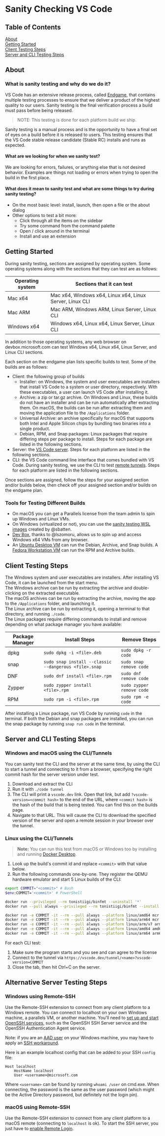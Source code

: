 # Sanity Checking VS Code

## Table of Contents

[About](#about) \
[Getting Started](#getting-started) \
[Client Testing Steps](#client-testing-steps) \
[Server and CLI Testing Steps](#server-and-cli-testing-steps)

## About

### What is sanity testing and why do we do it?

VS Code has an extensive release process, called [Endgame](https://github.com/Microsoft/vscode/wiki/Running-the-Endgame), that contains multiple testing processes to ensure that we deliver a product of the highest quality to our users. Sanity testing is the final verification process a build must pass before being released.

> NOTE: This testing is done for each platform build we ship.

Sanity testing is a manual process and is the opportunity to have a final set of eyes on a build before it is released to users. This testing ensures that the VS Code stable release candidate (Stable RC) installs and runs as expected.

#### What are we looking for when we sanity test?

We are looking for errors, failures, or anything else that is not desired behavior. Examples are things not loading or errors when trying to open the build in the first place.

#### What does it mean to sanity test and what are some things to try during sanity testing?

- On the most basic level: install, launch, then open a file or the about dialog
- Other options to test a bit more:
  - Click through all the items on the sidebar
  - Try some command from the command palette
  - Open / click around in the terminal
  - Install and use an extension

## Getting Started

During sanity testing, sections are assigned by operating system. Some operating systems along with the sections that they can test are as follows:

| Operating system | Sections that it can test                                |
| ---------------- | -------------------------------------------------------- |
| Mac x64          | Mac x64, Windows x64, Linux x64, Linux Server, Linux CLI |
| Mac ARM          | Mac ARM, Windows ARM, Linux Server, Linux CLI            |
| Windows x64      | Windows x64, Linux x64, Linux Server, Linux CLI          |

In addition to those operating systems, any web browser on devbox.microsoft.com can test Windows x64, Linux x64, Linux Server, and Linux CLI sections.

Each section on the endgame plan lists specific builds to test. Some of the builds are as follows:

- Client: the following group of builds
  - Installer: on Windows, the system and user executables are installers that install VS Code to a system or user directory, respectively. With these executables, a user can launch VS Code after installing it.
  - Archive: a zip or tar.gz archive. On Windows and Linux, these builds do not have an installer and can be run automatically after extracting them. On macOS, the builds can be run after extracting them and moving the application file to the `/Applications` folder.
  - Universal Archive: an archive specifically for macOS that supports both Intel and Apple Silicon chips by bundling two binaries into a single product.
  - Debian, RPM, and Snap packages: Linux packages that require differing steps per package to install. Steps for each package are listed in the following sections.
- Server: the [VS Code server](https://code.visualstudio.com/docs/remote/vscode-server). Steps for each platform are listed in the following sections.
- CLI: the VS Code command line interface that comes bundled with VS Code. During sanity testing, we use the CLI to test [remote tunnels](https://code.visualstudio.com/docs/editor/command-line#_create-remote-tunnel). Steps for each platform are listed in the following sections.

Once sections are assigned, follow the steps for your assigned section and/or builds below, then check off your assigned section and/or builds on the endgame plan.

### Tools for Testing Different Builds

- On macOS you can get a Parallels license from the team admin to spin up Windows and Linux VMs.
- On Windows (virtualized or not), you can use the [sanity testing WSL images](https://microsoft-my.sharepoint.com/:f:/p/stbatt/EvLnK6RCcW9KttxeqDR59WkBbqoPxHehXV4-EkQinN62sA?e=yk9YNE) created by @sbatten.
- [Dev Box](https://devbox.microsoft.com/%25C2%25A0), thanks to @lszomoru, allows us to spin up and access Windows x64 VMs from any browser.
- An [Ubuntu Desktop VM](https://ubuntu.com/download/desktop) can run the Debian, Archive, and Snap builds. A [Fedora Workstation VM](https://fedoraproject.org/en/workstation/download) can run the RPM and Archive builds.

## Client Testing Steps

The Windows system and user executables are installers. After installing VS Code, it can be launched from the start menu. \
The Windows archive can be run by extracting the archive and double-clicking on the extracted executable. \
The macOS archives can be run by extracting the archive, moving the app to the `/Applications` folder, and launching it. \
The Linux archive can be run by extracting it, opening a terminal to that directory, and running `./code`. \
The Linux packages require differing commands to install and remove depending on what package manager you have available:

| Package Manager | Install Steps                                         | Remove Steps             |
|-----------------|-------------------------------------------------------|--------------------------|
| dpkg            | `sudo dpkg -i <file>.deb`                             | `sudo dpkg -r code`      |
| snap            | `sudo snap install --classic --dangerous <file>.snap` | `sudo snap remove code`  |
| DNF             | `sudo dnf install <file>.rpm`                         | `sudo dnf remove code`   |
| Zypper          | `sudo zypper install <file>.rpm`                      | `sudo zypper remove code`|
| RPM             | `sudo rpm -i <file>.rpm`                              | `sudo rpm -e code`       |

After installing a Linux package, run VS Code by running `code` in the terminal.
If both the Debian and snap packages are installed, you can run the snap package by running `snap run code` in the terminal.

## Server and CLI Testing Steps

### Windows and macOS using the CLI/Tunnels

You can sanity test the CLI and the server at the same time, by using the CLI to start a tunnel and connecting to it from a browser, specifying the right commit hash for the server version under test.

1. Download and extract the CLI
2. Run it with `./code tunnel`
3. The CLI will print a `vscode.dev` link. Open that link, but add `?vscode-version=<commit hash>` to the end of the URL, where `<commit hash>` is the hash of the build that is being tested. You can find this on the builds page.
4. Navigate to that URL. This will cause the CLI to download the specified version of the server and open a remote session in your browser over the tunnel.

### Linux using the CLI/Tunnels

> **Note:** You can run this test from macOS or Windows too by installing and running [Docker Desktop](https://docs.docker.com/engine/install/).

1. Look up the build's commit id and replace `<commit>` with that value below.
2. Run the following commands one-by-one. They register the QEMU hardware emulator and start 5 Linux builds of the CLI:

```sh
export COMMIT="<commit>" # Bash
$env:COMMIT='<commit>' # PowerShell

docker run --privileged --rm tonistiigi/binfmt --uninstall '*'
docker run --pull always --privileged --rm tonistiigi/binfmt --install all

docker run -e COMMIT -it --rm --pull always --platform linux/amd64 mcr.microsoft.com/devcontainers/base:latest /bin/sh -c 'apt update && DEBIAN_FRONTEND=noninteractive apt install -y wget libatomic1 ca-certificates python3-minimal && wget "https://update.code.visualstudio.com/commit:$COMMIT/cli-linux-x64/stable" -O- | tar -xz && ./code tunnel'
docker run -e COMMIT -it --rm --pull always --platform linux/arm64 mcr.microsoft.com/devcontainers/base:latest /bin/sh -c 'apt update && DEBIAN_FRONTEND=noninteractive apt install -y wget libatomic1 ca-certificates python3-minimal && wget "https://update.code.visualstudio.com/commit:$COMMIT/cli-linux-arm64/stable" -O- | tar -xz && ./code tunnel'
docker run -e COMMIT -it --rm --pull always --platform linux/arm/v7 arm32v7/ubuntu /bin/sh -c 'apt update && DEBIAN_FRONTEND=noninteractive apt install -y wget libatomic1 ca-certificates python3-minimal && wget "https://update.code.visualstudio.com/commit:$COMMIT/cli-linux-armhf/stable" -O- | tar -xz && ./code tunnel'
docker run -e COMMIT -it --rm --pull always --platform linux/amd64 amd64/alpine /bin/sh -c 'apk update && apk add musl libgcc libstdc++ && wget "https://update.code.visualstudio.com/commit:$COMMIT/cli-alpine-x64/stable" -O- | tar -xz && ./code tunnel'
docker run -e COMMIT -it --rm --pull always --platform linux/arm64 arm64v8/alpine /bin/sh -c 'apk update && apk add musl libgcc libstdc++ && wget "https://update.code.visualstudio.com/commit:$COMMIT/cli-alpine-arm64/stable" -O- | tar -xz && ./code tunnel'
```

For each CLI test:

  1. Make sure the program starts and you see and can agree to the license
  2. Connect to the tunnel via `https://vscode.dev/tunnel/<name>?vscode-version=COMMIT`
  3. Close the tab, then hit Ctrl+C on the server.

## Alternative Server Testing Steps

### Windows using Remote-SSH

Use the Remote-SSH extension to connect from any client platform to a Windows remote. You can connect to localhost on your own Windows machine, a parallels VM, or another machine. You'll need to [set up and start OpenSSH services](https://docs.microsoft.com/en-us/windows-server/administration/openssh/openssh_install_firstuse), such as the OpenSSH SSH Server service and the OpenSSH Authentication Agent service.

Note: if you are an [AAD user](https://github.com/PowerShell/Win32-OpenSSH/issues/1787) on your Windows machine, you may have to apply an [SSH workaround](https://github.com/PowerShell/Win32-OpenSSH/issues/1476#issuecomment-642974745).

Here is an example localhost config that can be added to your SSH `config` file:

```text
Host localhost
    HostName localhost
    User <username>@microsoft.com
```

Where `<username>` can be found by running `whoami /user` on cmd.exe.
When connecting, the password is the same as the user password (which might be the Active Directory password, but definitely not the login pin).

### macOS using Remote-SSH

Use the Remote-SSH extension to connect from any client platform to a macOS remote (connecting to `localhost` is ok). To start the SSH server, you just have to [enable Remote Login](https://osxdaily.com/2011/09/30/remote-login-ssh-server-mac-os-x/).
